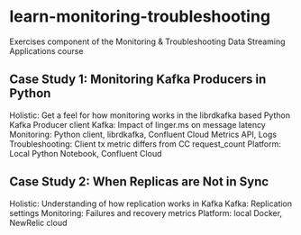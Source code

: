 # learn-monitoring-troubleshooting
Exercises component of the Monitoring &amp; Troubleshooting Data Streaming Applications course

## Case Study 1: Monitoring Kafka Producers in Python
Holistic: Get a feel for how monitoring works in the librdkafka based Python Kafka Producer client
Kafka: Impact of linger.ms on message latency
Monitoring: Python client, librdkafka, Confluent Cloud Metrics API, Logs
Troubleshooting: Client tx metric differs from CC request_count
Platform: Local Python Notebook, Confluent Cloud

## Case Study 2: When Replicas are Not in Sync
Holistic: Understanding of how replication works in Kafka
Kafka: Replication settings
Monitoring: Failures and recovery metrics
Platform: local Docker, NewRelic cloud
